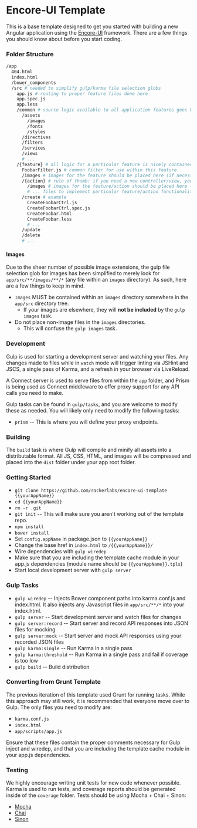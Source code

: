 # Encore-UI Template

This is a base template designed to get you started with building a new Angular application using the [Encore-UI](http://rackerlabs.github.io/encore-ui/#/overview) framework.
There are a few things you should know about before you start coding.

### Folder Structure

```bash
/app
  404.html
  index.html
  /bower_components
  /src # needed to simplify gulp/karma file selection globs
    app.js # routing to proper feature files done here
    app.spec.js
    app.less
    /common # source logic available to all application features goes here
      /assets
        /images
        /fonts
        /styles
      /directives
      /filters
      /services
      /views
      # ...
    /{feature} # all logic for a particular feature is nicely contained within its own directory
      FoobarFilter.js # common filter for use within this feature
      /images # images for the feature should be placed here (if necessary)
      /{action} # rule of thumb: if you need a new controller/view, you might need another directory
        /images # images for the feature/action should be placed here (if necessary)
        # ... files to implement particular feature/action functionality
      /create # example
        CreateFoobarCtrl.js
        CreateFoobarCtrl.spec.js
        CreateFoobar.html
        CreateFoobar.less
        # ...
      /update
      /delete
      # ...
```

#### Images ####

Due to the sheer number of possible image extensions, the gulp file selection glob for images has been simplified to merely look for `app/src/**/images/**/*` (any file within an `images` directory).
As such, here are a few things to keep in mind.

* `Images` MUST be contained within an `images` directory somewhere in the `app/src` directory tree.
  * If your images are elsewhere, they will **not be included** by the `gulp images` task.
* Do not place non-image files in the `images` directories.
  * This will confuse the `gulp images` task.

### Development

Gulp is used for starting a development server and watching your files. Any changes made to files while in `watch` mode
will trigger linting via JSHint and JSCS, a single pass of Karma, and a refresh in your browser via LiveReload.

A Connect server is used to serve files from within the `app` folder, and
Prism is being used as Connect middleware to offer proxy support for any API calls you need to make.

Gulp tasks can be found in `gulp/tasks`, and you are welcome to modify these as needed. You will likely only need to
modify the following tasks:

* `prism` -- This is where you will define your proxy endpoints.

### Building

The `build` task is where Gulp will compile and minify all assets into a distributable format. All JS, CSS, HTML, and
images will be compressed and placed into the `dist` folder under your app root folder.

### Getting Started

* `git clone https://github.com/rackerlabs/encore-ui-template {{yourAppName}}`
* `cd {{yourAppName}}`
* `rm -r .git`
* `git init` -- This will make sure you aren't working out of the template repo.
* `npm install`
* `bower install`
* Set `config.appName` in package.json to `{{yourAppName}}`
* Change the base href in `index.html` to `/{{yourAppName}}/`
* Wire dependencies with `gulp wiredep`
* Make sure that you are including the template cache module in your app.js dependencies (module name should be `{{yourAppName}}.tpls`)
* Start local development server with `gulp server`

### Gulp Tasks

* `gulp wiredep` -- Injects Bower component paths into karma.conf.js and index.html. It also injects any Javascript files in `app/src/**/*` into your index.html.
* `gulp server` -- Start development server and watch files for changes
* `gulp server:record` -- Start server and record API responses into JSON files for mocking
* `gulp server:mock` -- Start server and mock API responses using your recorded JSON files
* `gulp karma:single` -- Run Karma in a single pass
* `gulp karma:threshold` -- Run Karma in a single pass and fail if coverage is too low
* `gulp build` -- Build distribution


### Converting from Grunt Template

The previous iteration of this template used Grunt for running tasks. While this approach may still work, it is
recommended that everyone move over to Gulp. The only files you need to modify are:

* `karma.conf.js`
* `index.html`
* `app/scripts/app.js`

Ensure that these files contain the proper comments necessary for Gulp inject and wiredep, and that you are including
the template cache module in your app.js dependencies.

### Testing

We highly encourage writing unit tests for new code whenever possible. Karma is used to run tests, and coverage
reports should be generated inside of the `coverage` folder. Tests should be using Mocha + Chai + Sinon:

* [Mocha](http://visionmedia.github.io/mocha/)
* [Chai](http://chaijs.com/)
* [Sinon](http://sinonjs.org/)
